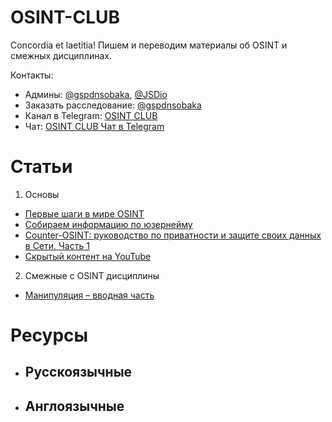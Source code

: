 # OSINT-CLUB
Concordia et laetitia!  Пишем и переводим материалы об OSINT и смежных дисциплинах.

Контакты:
- Админы: [@gspdnsobaka](https://t.me/gspdnsobaka), [@JSDio](https://t.me/JSDio)
- Заказать расследование: [@gspdnsobaka](https://t.me/gspdnsobaka)
- Канал в Telegram: [OSINT CLUB](https://t.me/osint_club_channel)
- Чат: [OSINT CLUB Чат в Telegram](https://t.me/OSINT_Club)

# Статьи

1. Основы
  - [Первые шаги в мире OSINT](https://telegra.ph/Pervye-shagi-v-mire-OSINT-08-30)
  - [Собираем информацию по юзернейму](https://telegra.ph/Sobiraem-informaciyu-po-yuzernejmu-Obzor-blok-shem-ot-Majkla-Bazzela-ch3-08-10)
  - [Counter-OSINT: руководство по приватности и защите своих данных в Сети. Часть 1](https://telegra.ph/Counter-OSINT-rukovodstvo-po-privatnosti-i-zashchite-svoih-dannyh-v-Seti-CHast-1-11-23)
  - [Скрытый контент на YouTube](https://telegra.ph/Skrytyj-kontent-na-Youtube-12-11)
2. Смежные с OSINT дисциплины
  - [Манипуляция – вводная часть](https://telegra.ph/Manipulyacii---vvodnaya-chast-08-04)
# Ресурсы
- Русскоязычные
  - 
- Англоязычные
  -

